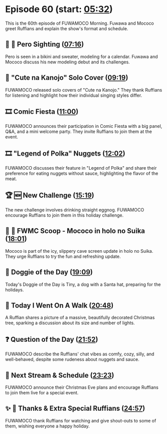 # Episode 60 (start: [05:32](https://youtu.be/zu3kYXC8GYs?t=05m32s))

This is the 60th episode of FUWAMOCO Morning. Fuwawa and Mococo greet Ruffians and explain the show's format and schedule.

## 👀 💜 Pero Sighting ([07:16](https://youtu.be/zu3kYXC8GYs?t=07m16s))

Pero is seen in a bikini and sweater, modeling for a calendar. Fuwawa and Mococo discuss his new modeling debut and its challenges.

## 🎤 "Cute na Kanojo" Solo Cover ([09:19](https://youtu.be/zu3kYXC8GYs?t=09m19s))

FUWAMOCO released solo covers of "Cute na Kanojo." They thank Ruffians for listening and highlight how their individual singing styles differ.

## 🎞️ Comic Fiesta ([11:00](https://youtu.be/zu3kYXC8GYs?t=11m00s))

FUWAMOCO announces their participation in Comic Fiesta with a big panel, Q&A, and a mini welcome party. They invite Ruffians to join them at the event.

## 🎞️ "Legend of Polka" Nuggets ([12:02](https://youtu.be/zu3kYXC8GYs?t=12m02s))

FUWAMOCO discusses their feature in "Legend of Polka" and share their preference for eating nuggets without sauce, highlighting the flavor of the meat.

## 🏆 🆕 New Challenge ([15:19](https://youtu.be/zu3kYXC8GYs?t=15m19s))

The new challenge involves drinking straight eggnog. FUWAMOCO encourage Ruffians to join them in this holiday challenge.

## 🔎 🍉 FWMC Scoop - Mococo in holo no Suika ([18:01](https://youtu.be/zu3kYXC8GYs?t=18m01s))

Mococo is part of the icy, slippery cave screen update in holo no Suika. They urge Ruffians to try the fun and refreshing update.

## 🐶 Doggie of the Day ([19:09](https://youtu.be/zu3kYXC8GYs?t=19m09s))

Today's Doggie of the Day is Tiny, a dog with a Santa hat, preparing for the holidays.

## 🚶 Today I Went On A Walk ([20:48](https://youtu.be/zu3kYXC8GYs?t=20m48s))

A Ruffian shares a picture of a massive, beautifully decorated Christmas tree, sparking a discussion about its size and number of lights.

## ❓ Question of the Day ([21:52](https://youtu.be/zu3kYXC8GYs?t=21m52s))

FUWAMOCO describe the Ruffians' chat vibes as comfy, cozy, silly, and well-behaved, despite some rudeness about nuggets and sauce.

## 📅 Next Stream & Schedule ([23:23](https://youtu.be/zu3kYXC8GYs?t=23m23s))

FUWAMOCO announce their Christmas Eve plans and encourage Ruffians to join them live for a special event.

## ✨ 🐾 Thanks & Extra Special Ruffians ([24:57](https://youtu.be/zu3kYXC8GYs?t=24m57s))

FUWAMOCO thank Ruffians for watching and give shout-outs to some of them, wishing everyone a happy holiday.
